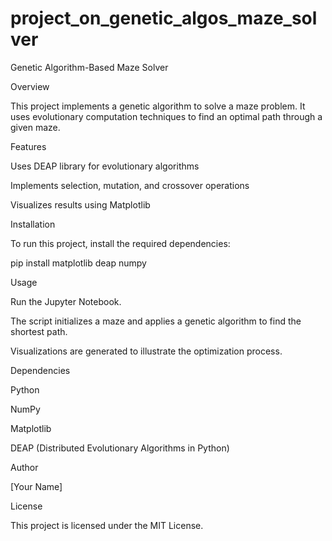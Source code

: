 # project_on_genetic_algos_maze_solver
Genetic Algorithm-Based Maze Solver

Overview

This project implements a genetic algorithm to solve a maze problem. It uses evolutionary computation techniques to find an optimal path through a given maze.

Features

Uses DEAP library for evolutionary algorithms

Implements selection, mutation, and crossover operations

Visualizes results using Matplotlib

Installation

To run this project, install the required dependencies:

pip install matplotlib deap numpy

Usage

Run the Jupyter Notebook.

The script initializes a maze and applies a genetic algorithm to find the shortest path.

Visualizations are generated to illustrate the optimization process.

Dependencies

Python

NumPy

Matplotlib

DEAP (Distributed Evolutionary Algorithms in Python)

Author

[Your Name]

License

This project is licensed under the MIT License.
